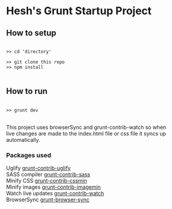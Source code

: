 <h1>Hesh's Grunt Startup Project</h1>

<h2>How to setup</h2>
<pre>
<code>
>> cd 'directory' <br>
>> git clone this repo
>> npm install
</code>
</pre>

<h2>How to run</h2>
<pre>
<code>
>> grunt dev
</code>
</pre>
<p>This project uses browserSync and grunt-contrib-watch so when <br>
live changes are made to the index.html file or css file it syncs up automatically. </p>

<h3>Packages used</h3>
<p>
Uglify 
<a href="https://github.com/gruntjs/grunt-contrib-uglify">grunt-contrib-uglify</a>
<br>
SASS compiler
<a href="https://github.com/gruntjs/grunt-contrib-sass">grunt-contrib-sass</a>
<br>
Minify CSS
<a href="https://github.com/gruntjs/grunt-contrib-cssmin">grunt-contrib-cssmin</a>
<br>
Minify images
<a href="https://github.com/gruntjs/grunt-contrib-imagemin">grunt-contrib-imagemin</a>
<br>
Watch live updates 
<a href="https://github.com/gruntjs/grunt-contrib-watch">grunt-contrib-watch</a>
<br>
BrowserSync
<a href="https://github.com/BrowserSync/grunt-browser-sync">grunt-browser-sync</a>
</p>
